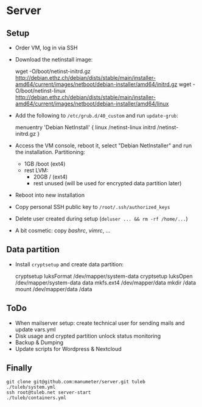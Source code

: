 # Server

## Setup

- Order VM, log in via SSH
- Download the netinstall image:


    wget -O/boot/netinst-initrd.gz http://debian.ethz.ch/debian/dists/stable/main/installer-amd64/current/images/netboot/debian-installer/amd64/initrd.gz
    wget -O/boot/netinst-linux http://debian.ethz.ch/debian/dists/stable/main/installer-amd64/current/images/netboot/debian-installer/amd64/linux


- Add the following to `/etc/grub.d/40_custom` and run `update-grub`:


    menuentry 'Debian NetInstall' {
        linux /netinst-linux 
        initrd /netinst-initrd.gz
    }

- Access the VM console, reboot it, select "Debian NetInstaller" and run the installation. Partitioning:
  - 1GB /boot (ext4)
  - rest LVM:
    - 20GB / (ext4)
    - rest unused (will be used for encrypted data partition later)

- Reboot into new installation
- Copy personal SSH public key to `/root/.ssh/authorized_keys`
- Delete user created during setup (`deluser ... && rm -rf /home/...`)
- A bit cosmetic: copy _bashrc_, _vimrc_, ... 

## Data partition

- Install `cryptsetup` and create data partition:


    cryptsetup luksFormat /dev/mapper/system-data
    cryptsetup luksOpen /dev/mapper/system-data data
    mkfs.ext4 /dev/mapper/data
    mkdir /data
    mount /dev/mapper/data /data

## ToDo

- When mailserver setup: create technical user for sending mails and update vars.yml
- Disk usage and crypted partition unlock status monitoring
- Backup & Dumping
- Update scripts for Wordpress & Nextcloud

## Finally


    git clone git@github.com:manumeter/server.git tuleb
    ./tuleb/system.yml
    ssh root@tuleb.net server-start
    ./tuleb/containers.yml
